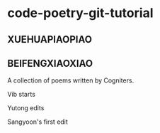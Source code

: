 # code-poetry-git-tutorial

## XUEHUAPIAOPIAO
## BEIFENGXIAOXIAO

A collection of poems written by Cogniters.

Vib starts

Yutong edits

Sangyoon's first edit
